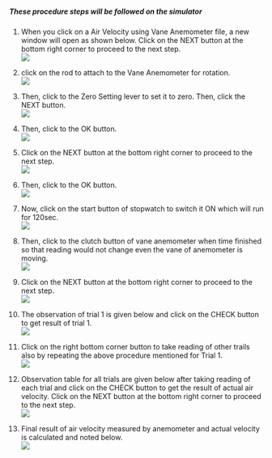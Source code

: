 ##### These procedure steps will be followed on the simulator

1. When you click on a Air Velocity using Vane Anemometer file, a new window will open as shown below. Click on the NEXT button at the bottom right corner to proceed to the next step. <br>
<img src="images/ar1.jpg"><br>

2. click on the rod to attach to the Vane Anemometer for rotation.<br>
<img src="images/ar2.jpg"><br>

3. Then, click to the Zero Setting lever to set it to zero. Then, click the NEXT button.<br>
<img src="images/ar3.jpg"><br>

4. Then, click to the OK button. <br>
<img src="images/ar4.jpg"><br>

5. Click on the NEXT button at the bottom right corner to proceed to the next step.<br>
<img src="images/ar5.jpg"><br>

6. Then, click to the OK button.<br>
<img src="images/ar6.jpg"><br>

7. Now, click on the start button of stopwatch to switch it ON which will run for 120sec.<br>
<img src="images/ar7.jpg"><br>

8. Then, click to the clutch button of vane anemometer when time finished so that reading would not change even the vane of anemometer is moving.<br>
<img src="images/ar8.jpg"><br>

9. Click on the NEXT button at the bottom right corner to proceed to the next step.<br>
<img src="images/ar9.jpg"><br>

10. The observation of trial 1 is given below and click on the CHECK button to get result of trial 1.<br>
<img src="images/ar10.png"><br>

11. Click on the right bottom corner button to take reading of other trails also by repeating the above procedure mentioned for Trial 1.<br>
<img src="images/ar11.png"><br>

12. Observation table for all trials are given below after taking reading of each trial  and click on the CHECK button to get the result of actual air velocity. Click on the NEXT button at the bottom right corner to proceed to the next step. <br>
<img src="images/ar12.png"><br>

13. Final result of  air velocity measured by anemometer and actual  velocity is calculated and noted below.<br>
<img src="images/ar13.png"><br>
